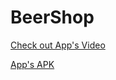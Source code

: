 # BeerShop

[Check out App's Video](https://drive.google.com/file/d/15I7S_Kwcsv1Pjf1sbXPg1NLRh2Wz-beW/view?usp=sharing)

[App's APK](https://drive.google.com/file/d/1AvdFoeBBBIHeR3g1pr8peukLWBTG9u7w/view?usp=sharing) 

